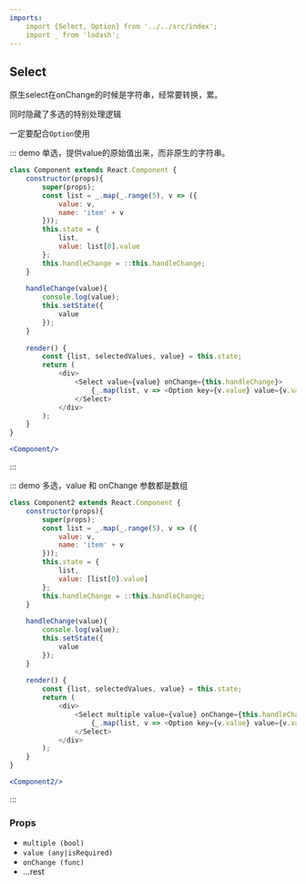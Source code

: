 ```yaml
---
imports:
    import {Select, Option} from '../../src/index';
    import _ from 'lodash';
---
```

## Select
原生select在onChange的时候是字符串，经常要转换，累。

同时隐藏了多选的特别处理逻辑

一定要配合`Option`使用

::: demo 单选，提供value的原始值出来，而非原生的字符串。 
```js
class Component extends React.Component {
    constructor(props){
        super(props);
        const list = _.map(_.range(5), v => ({
            value: v,
            name: 'item' + v
        }));
        this.state = {
            list,
            value: list[0].value
        };
        this.handleChange = ::this.handleChange;
    }
    
    handleChange(value){
        console.log(value);
        this.setState({
            value
        });
    }
    
    render() {
        const {list, selectedValues, value} = this.state;
        return (
            <div>
                <Select value={value} onChange={this.handleChange}>
                    {_.map(list, v => <Option key={v.value} value={v.value}>{v.name}</Option>)}
                </Select>
            </div>
        );
    }
}
```
```jsx
<Component/>
```
:::

::: demo  多选，value 和 onChange 参数都是数组 
```js
class Component2 extends React.Component {
    constructor(props){
        super(props);
        const list = _.map(_.range(5), v => ({
            value: v,
            name: 'item' + v
        }));
        this.state = {
            list,
            value: [list[0].value]
        };
        this.handleChange = ::this.handleChange;
    }
    
    handleChange(value){
        console.log(value);
        this.setState({
            value
        });
    }
    
    render() {
        const {list, selectedValues, value} = this.state;
        return (
            <div>
                <Select multiple value={value} onChange={this.handleChange}>
                    {_.map(list, v => <Option key={v.value} value={v.value}>{v.name}</Option>)}
                </Select>
            </div>
        );
    }
}
```
```jsx
<Component2/>
```
:::

### Props
- `multiple (bool)`
- `value (any|isRequired)`
- `onChange (func)`
- ...rest